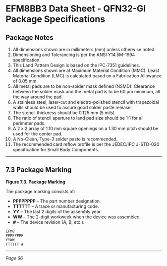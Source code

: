 # EFM8BB3 Data Sheet - QFN32-GI Package Specifications

## Package Notes

1. All dimensions shown are in millimeters (mm) unless otherwise noted.
2. Dimensioning and Tolerancing is per the ANSI Y14.5M-1994 specification.
3. This Land Pattern Design is based on the IPC-7351 guidelines.
4. All dimensions shown are at Maximum Material Condition (MMC). Least Material Condition (LMC) is calculated based on a Fabrication Allowance of 0.05 mm.
5. All metal pads are to be non-solder mask defined (NSMD). Clearance between the solder mask and the metal pad is to be 60 µm minimum, all the way around the pad.
6. A stainless steel, laser-cut and electro-polished stencil with trapezoidal walls should be used to assure good solder paste release.
7. The stencil thickness should be 0.125 mm (5 mils).
8. The ratio of stencil aperture to land pad size should be 1:1 for all perimeter pads.
9. A 2 x 2 array of 1.10 mm square openings on a 1.30 mm pitch should be used for the center pad.
10. A No-Clean, Type-3 solder paste is recommended.
11. The recommended card reflow profile is per the JEDEC/IPC J-STD-020 specification for Small Body Components.

---

## 7.3 Package Marking

**Figure 7.3. Package Marking**

The package marking consists of:

- **PPPPPPPP** – The part number designation.
- **TTTTTT** – A trace or manufacturing code.
- **YY** – The last 2 digits of the assembly year.
- **WW** – The 2-digit workweek when the device was assembled.
- **#** – The device revision (A, B, etc.).

```
EFM8
PPPPPPPP
YYWW
TTTTTT #
```

---

*Page 66*